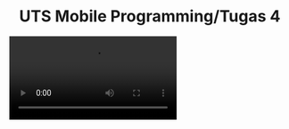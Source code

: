 <h1 align="center">UTS Mobile Programming/Tugas 4</h1>

![tampilan login](uts-mobile-programming-tri-ilman/Screenrecording_20221103_163203.mp4)
